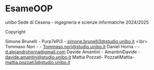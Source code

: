 # EsameOOP

unibo Sede di Cesena - ingegneria e scienze informatiche 2024/2025

Copyright

Simone Brunelli - Purp7ePi3 - simone.brunelli3@studio.unibo.it <\br>
Tommaso Nori - - Tommaso.nori@studio.unibo.it
Daniel Horna - - d.alejandrohorna@gmail.com
Davide Amantini - AmantiniDavide - davide.amantini@studio.unibo.it
Mattia Pozzati- PozzatiMattia- mattia.pozzati3@studio.unibo.it   

